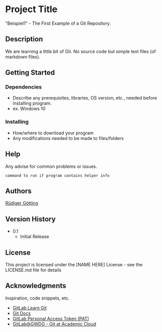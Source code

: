 # Project Title

"Beispiel1" - The First Example of a Git Repository.

## Description

We are learning a little bit of Git.
No source code but simple text files (of markdown files).

## Getting Started

### Dependencies

* Describe any prerequisites, libraries, OS version, etc., needed before installing program.
* ex. Windows 10

### Installing

* How/where to download your program
* Any modifications needed to be made to files/folders

## Help

Any advise for common problems or issues.
```
command to run if program contains helper info
```

## Authors
 
[Rüdiger Götting](mailto:ruediger.goetting@hs-emden-leer.de)

## Version History

* 0.1
    * Initial Release

## License

This project is licensed under the [NAME HERE] License - see the LICENSE.md file for details

## Acknowledgments

Inspiration, code snippets, etc.
* [GitLab Learn Git](https://docs.gitlab.com/ee/topics/git/)
* [Git Docs](https://git-scm.com)
* [GitLab Personal Access Token (PAT)](https://gitlab.gwdg.de/help/user/profile/personal_access_tokens.md)
* [GitLab@GWDG - Git at Academic Cloud](https://gitlab.gwdg.de)